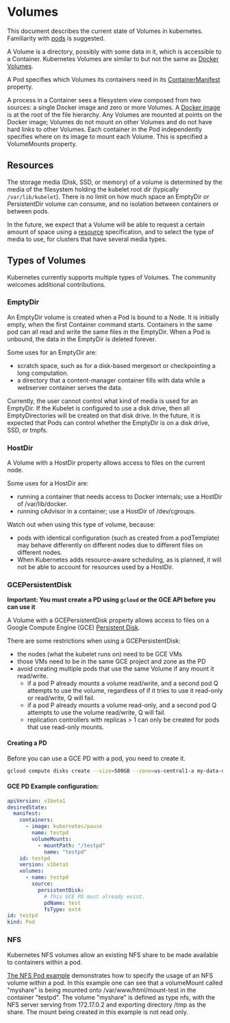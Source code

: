# Volumes
This document describes the current state of Volumes in kubernetes.  Familiarity with [pods](./pods.md) is suggested.

A Volume is a directory, possibly with some data in it, which is accessible to a Container. Kubernetes Volumes are similar to but not the same as [Docker Volumes](https://docs.docker.com/userguide/dockervolumes/).

A Pod specifies which Volumes its containers need in its [ContainerManifest](https://developers.google.com/compute/docs/containers/container_vms#container_manifest) property.

A process in a Container sees a filesystem view composed from two sources: a single Docker image and zero or more Volumes.  A [Docker image](https://docs.docker.com/userguide/dockerimages/) is at the root of the file hierarchy.  Any Volumes are mounted at points on the Docker image;  Volumes do not mount on other Volumes and do not have hard links to other Volumes.  Each container in the Pod independently specifies where on its image to mount each Volume.  This is specified a VolumeMounts property.

## Resources

The storage media (Disk, SSD, or memory) of a volume is determined by the media of the filesystem holding the kubelet root dir (typically `/var/lib/kubelet`).
There is no limit on how much space an EmptyDir or PersistentDir volume can consume, and no isolation between containers or between pods.

In the future, we expect that a Volume will be able to request a certain amount of space using a [resource](./resources.md) specification,
and to select the type of media to use, for clusters that have several media types.

## Types of Volumes

Kubernetes currently supports multiple types of Volumes. The community welcomes additional contributions.

### EmptyDir

An EmptyDir volume is created when a Pod is bound to a Node.  It is initially empty, when the first Container command starts.  Containers in the same pod can all read and write the same files in the EmptyDir.  When a Pod is unbound, the data in the EmptyDir is deleted forever.

Some uses for an EmptyDir are:
  - scratch space, such as for a disk-based mergesort or checkpointing a long computation.
  - a directory that a content-manager container fills with data while a webserver container serves the data.

Currently, the user cannot control what kind of media is used for an EmptyDir.  If the Kubelet is configured to use a disk drive, then all EmptyDirectories will be created on that disk drive.  In the future, it is expected that Pods can control whether the EmptyDir is on a disk drive, SSD, or tmpfs.

### HostDir
A Volume with a HostDir property allows access to files on the current node.

Some uses for a HostDir are:
  - running a container that needs access to Docker internals; use a HostDir of /var/lib/docker.
  - running cAdvisor in a container; use a HostDir of /dev/cgroups.

Watch out when using this type of volume, because:
  - pods with identical configuration (such as created from a podTemplate) may behave differently on different nodes due to different files on different nodes.
  - When Kubernetes adds resource-aware scheduling, as is planned, it will not be able to account for resources used by a HostDir.

### GCEPersistentDisk
__Important: You must create a PD using ```gcloud``` or the GCE API before you can use it__

A Volume with a GCEPersistentDisk property allows access to files on a Google Compute Engine (GCE)
[Persistent Disk](http://cloud.google.com/compute/docs/disks).

There are some restrictions when using a GCEPersistentDisk:
  - the nodes (what the kubelet runs on) need to be GCE VMs
  - those VMs need to be in the same GCE project and zone as the PD
  - avoid creating multiple pods that use the same Volume if any mount it read/write.
    - if a pod P already mounts a volume read/write, and a second pod Q attempts to use the volume, regardless of if it tries to use it read-only or read/write, Q will fail.
    - if a pod P already mounts a volume read-only, and a second pod Q attempts to use the volume read/write, Q will fail.
    - replication controllers with replicas > 1 can only be created for pods that use read-only mounts.

#### Creating a PD
Before you can use a GCE PD with a pod, you need to create it.

```sh
gcloud compute disks create --size=500GB --zone=us-central1-a my-data-disk
```

#### GCE PD Example configuration:
```yaml
apiVersion: v1beta1
desiredState:
  manifest:
    containers:
      - image: kubernetes/pause
        name: testpd
        volumeMounts:
          - mountPath: "/testpd"
            name: "testpd"
    id: testpd
    version: v1beta1
    volumes:
      - name: testpd
        source:
          persistentDisk:
            # This GCE PD must already exist.
            pdName: test
            fsType: ext4
id: testpd
kind: Pod
```
### NFS

Kubernetes NFS volumes allow an existing NFS share to be made available to containers within a pod. 

[The NFS Pod example](https://github.com/GoogleCloudPlatform/kubernetes/blob/master/examples/nfs/test.yaml) demonstrates how to specify the usage of an NFS volume within a pod. In this example one can see that a volumeMount called "myshare" is being mounted onto /var/www/html/mount-test in the container "testpd". The volume "myshare" is defined as type nfs, with the NFS server serving from 172.17.0.2 and exporting directory /tmp as the share. The mount being created in this example is not read only. 
